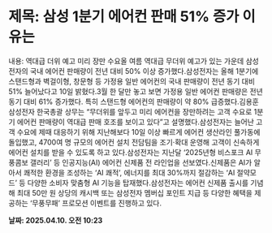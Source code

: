 # **제목: 삼성 1분기 에어컨 판매 51% 증가 이유는**

  내용: 역대급 더위 예고 미리 장만 수요올 여름 역대급 무더위 예고가 있는 가운데 삼성전자의 국내 에어컨 판매량이 전년 대비 50% 이상 증가했다.삼성전자는 올해 1분기에 스탠드형과 벽걸이형, 창문형 등 가정용 일반 에어컨의 국내 판매량이 전년 동기 대비 51% 늘어났다고 10일 밝혔다.3월 한 달만 놓고 보면 가정용 일반 에어컨 판매량은 전년 동기 대비 61% 증가했다. 특히 스탠드형 에어컨의 판매량이 약 80% 급증했다.김용훈 삼성전자 한국총괄 상무는 “무더위를 앞두고 미리 에어컨을 장만하려는 고객 수요로 1분기 에어컨 판매량이 역대급 판매 호조를 보이고 있다”고 설명했다.삼성전자는 늘어난 고객 수요에 제때 대응하기 위해 지난해보다 10일 이상 빠르게 에어컨 생산라인 풀가동에 돌입했고, 4700여 명 규모의 에어컨 설치 전담팀을 조기·확대 운영해 고객이 신속하게 에어컨 설치를 받을 수 있도록 하고 있다.삼성전자는 지난달 ‘2025년형 비스포크 AI 무풍콤보 갤러리’ 등 인공지능(AI) 에어컨 신제품 전 라인업을 선보였다.신제품은 AI가 알아서 쾌적한 환경을 조성하는 ‘AI 쾌적’, 에너지를 최대 30%까지 절감하는 ‘AI 절약모드’ 등 다양한 소비자 맞춤형 AI 기능을 탑재했다.삼성전자는 에어컨 신제품 출시를 기념해 최대 50만 원 상당의 캐시백 또는 삼성전자 멤버십 포인트 지급 등 다양한 혜택을 제공하는 ‘무풍무패’ 프로모션 이벤트를 진행하고 있다.

  **날짜: 2025.04.10. 오전 10:23**